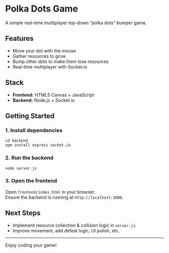 # Polka Dots Game

A simple real-time multiplayer top-down “polka dots” bumper game.

## Features

- Move your dot with the mouse
- Gather resources to grow
- Bump other dots to make them lose resources
- Real-time multiplayer with Socket.io

## Stack

- **Frontend:** HTML5 Canvas + JavaScript
- **Backend:** Node.js + Socket.io

## Getting Started

### 1. Install dependencies

```
cd backend
npm install express socket.io
```

### 2. Run the backend

```
node server.js
```

### 3. Open the frontend

Open `frontend/index.html` in your browser.  
Ensure the backend is running at `http://localhost:3000`.

## Next Steps

- Implement resource collection & collision logic in `server.js`
- Improve movement, add defeat logic, UI polish, etc.

---

Enjoy coding your game!